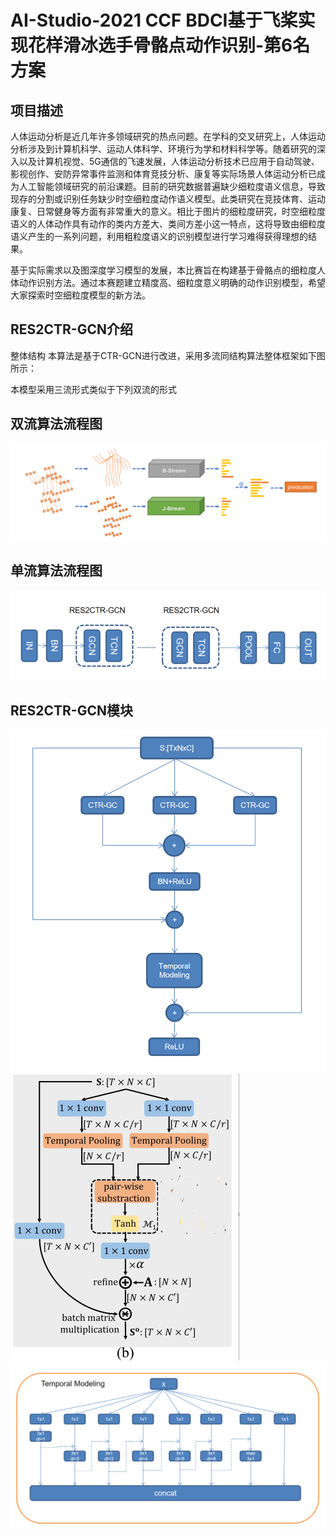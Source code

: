 # AI-Studio-2021 CCF BDCI基于飞桨实现花样滑冰选手骨骼点动作识别-第6名方案


## 项目描述
人体运动分析是近几年许多领域研究的热点问题。在学科的交叉研究上，人体运动分析涉及到计算机科学、运动人体科学、环境行为学和材料科学等。随着研究的深入以及计算机视觉、5G通信的飞速发展，人体运动分析技术已应用于自动驾驶、影视创作、安防异常事件监测和体育竞技分析、康复等实际场景人体运动分析已成为人工智能领域研究的前沿课题。目前的研究数据普遍缺少细粒度语义信息，导致现存的分割或识别任务缺少时空细粒度动作语义模型。此类研究在竞技体育、运动康复、日常健身等方面有非常重大的意义。相比于图片的细粒度研究，时空细粒度语义的人体动作具有动作的类内方差大、类间方差小这一特点，这将导致由细粒度语义产生的一系列问题，利用粗粒度语义的识别模型进行学习难得获得理想的结果。

基于实际需求以及图深度学习模型的发展，本比赛旨在构建基于骨骼点的细粒度人体动作识别方法。通过本赛题建立精度高、细粒度意义明确的动作识别模型，希望大家探索时空细粒度模型的新方法。


## RES2CTR-GCN介绍
整体结构
本算法是基于CTR-GCN进行改进，采用多流同结构算法整体框架如下图所示：

本模型采用三流形式类似于下列双流的形式

## 双流算法流程图
![image](https://github.com/geckwen/SkateDetection/blob/main/multi_stream.png)

## 单流算法流程图
![image](https://github.com/geckwen/SkateDetection/blob/main/model.png)

## RES2CTR-GCN模块
![image](https://github.com/geckwen/SkateDetection/blob/main/RES2CTR-GCN.png)
![image](https://github.com/geckwen/SkateDetection/blob/main/CTR-GC.png)
![image](https://github.com/geckwen/SkateDetection/blob/main/TEMORAL_MODELING.png)
